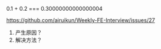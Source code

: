 0.1 + 0.2 === 0.30000000000000004

https://github.com/airuikun/Weekly-FE-Interview/issues/27

1. 产生原因？
2. 解决方法？